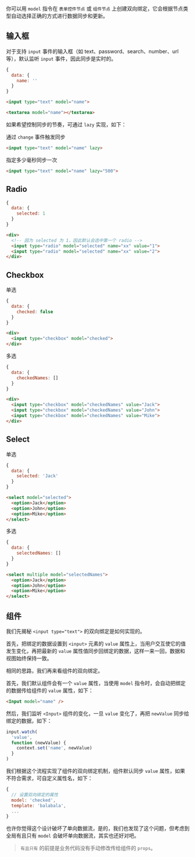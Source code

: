 你可以用 `model` 指令在 `表单控件节点` 或 `组件节点` 上创建双向绑定，它会根据节点类型自动选择正确的方式进行数据同步和更新。

## 输入框

对于支持 `input` 事件的输入框（如 text、password、search、number、url 等），默认监听 `input` 事件，因此同步是实时的。

```js
{
  data: {
    name: ''
  }
}
```

```html
<input type="text" model="name">
```

```html
<textarea model="name"></textarea>
```

如果希望控制同步的节奏，可通过 `lazy` 实现，如下：

通过 `change` 事件触发同步

```html
<input type="text" model="name" lazy>
```

指定多少毫秒同步一次

```html
<input type="text" model="name" lazy="500">
```

## Radio

```js
{
  data: {
    selected: 1
  }
}
```

```html
<div>
  <!-- 因为 selected 为 1，因此默认会选中第一个 radio -->
  <input type="radio" model="selected" name="xx" value="1">
  <input type="radio" model="selected" name="xx" value="2">
</div>
```

## Checkbox

单选

```js
{
  data: {
    checked: false
  }
}
```

```html
<div>
  <input type="checkbox" model="checked">
</div>
```

多选

```js
{
  data: {
    checkedNames: []
  }
}
```

```html
<div>
  <input type="checkbox" model="checkedNames" value="Jack">
  <input type="checkbox" model="checkedNames" value="John">
  <input type="checkbox" model="checkedNames" value="Mike">
</div>
```

## Select

单选

```js
{
  data: {
    selected: 'Jack'
  }
}
```

```html
<select model="selected">
  <option>Jack</option>
  <option>John</option>
  <option>Mike</option>
</select>
```

多选

```js
{
  data: {
    selectedNames: []
  }
}
```

```html
<select multiple model="selectedNames">
  <option>Jack</option>
  <option>John</option>
  <option>Mike</option>
</select>
```

## 组件

我们先揭秘 `<input type="text">` 的双向绑定是如何实现的。

首先，把绑定的数据设置到 `<input>` 元素的 `value` 属性上，当用户交互使它的值发生变化，再把最新的 `value` 属性值同步回绑定的数据，这样一来一回，数据和视图始终保持一致。

相同的思路，我们再来看组件的双向绑定。

首先，我们默认组件会有一个 `value` 属性，当使用 `model` 指令时，会自动把绑定的数据传给组件的 `value` 属性，如下：

```html
<Input model="name" />
```

然后，我们监听 `<Input>` 组件的变化，一旦 `value` 变化了，再把 `newValue` 同步给绑定的数据，如下：

```js
input.watch(
  'value',
  function (newValue) {
    context.set('name', newValue)
  }
)
```

我们根据这个流程实现了组件的双向绑定机制，组件默认同步 `value` 属性，如果不符合需求，可自定义属性名，如下：

```js
{
  // 设置双向绑定的属性
  model: 'checked',
  template: 'balabala',
  ...
}
```

也许你觉得这个设计破坏了单向数据流，是的，我们也发现了这个问题，但考虑到全局有且只有 `model` 会破坏单向数据流，其实也还好对吧。

> `有且只有` 的前提是业务代码没有手动修改传给组件的 `props`。